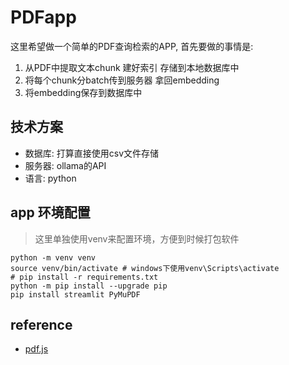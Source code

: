 # PDFapp

这里希望做一个简单的PDF查询检索的APP, 首先要做的事情是:

1. 从PDF中提取文本chunk 建好索引 存储到本地数据库中
2. 将每个chunk分batch传到服务器 拿回embedding
3. 将embedding保存到数据库中

## 技术方案

- 数据库: 打算直接使用csv文件存储
- 服务器: ollama的API
- 语言: python

## app 环境配置

> 这里单独使用venv来配置环境，方便到时候打包软件

```shell
python -m venv venv
source venv/bin/activate # windows下使用venv\Scripts\activate
# pip install -r requirements.txt
python -m pip install --upgrade pip
pip install streamlit PyMuPDF
```

## reference

- [pdf.js](https://github.com/mozilla/pdf.js)
